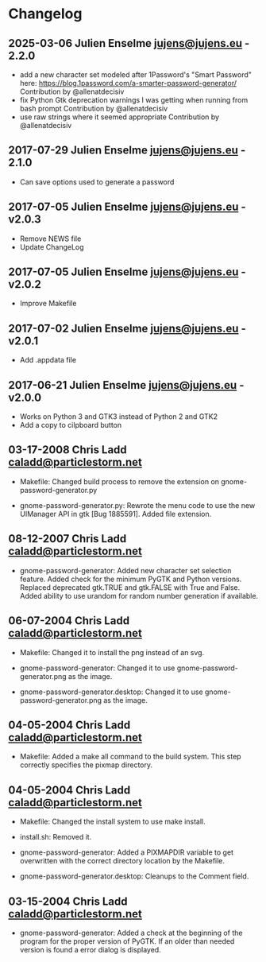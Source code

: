 # Changelog

## 2025-03-06 Julien Enselme <jujens@jujens.eu> - 2.2.0
- add a new character set modeled after 1Password's "Smart Password" here: https://blog.1password.com/a-smarter-password-generator/ Contribution by @allenatdecisiv
- fix Python Gtk deprecation warnings I was getting when running from bash prompt Contribution by @allenatdecisiv
- use raw strings where it seemed appropriate Contribution by @allenatdecisiv


## 2017-07-29 Julien Enselme <jujens@jujens.eu> - 2.1.0

- Can save options used to generate a password

## 2017-07-05 Julien Enselme <jujens@jujens.eu> - v2.0.3

- Remove NEWS file
- Update ChangeLog

## 2017-07-05 Julien Enselme <jujens@jujens.eu> - v2.0.2

- Improve Makefile

## 2017-07-02 Julien Enselme <jujens@jujens.eu> - v2.0.1

- Add .appdata file

## 2017-06-21 Julien Enselme <jujens@jujens.eu> - v2.0.0

- Works on Python 3 and GTK3 instead of Python 2 and GTK2
- Add a copy to cilpboard button

## 03-17-2008 Chris Ladd <caladd@particlestorm.net>

* Makefile:
  Changed build process to remove the extension on gnome-password-generator.py

* gnome-password-generator.py:
  Rewrote the menu code to use the new UIManager API in gtk [Bug 1885591]. Added file extension.

## 08-12-2007 Chris Ladd <caladd@particlestorm.net>

* gnome-password-generator:
  Added new character set selection feature. Added check
  for the minimum PyGTK and Python versions. Replaced
  deprecated gtk.TRUE and gtk.FALSE with True and False.
  Added ability to use urandom for random number generation
  if available.

## 06-07-2004 Chris Ladd <caladd@particlestorm.net>

* Makefile:
  Changed it to install the png instead of an svg.

* gnome-password-generator:
  Changed it to use gnome-password-generator.png as the image.

* gnome-password-generator.desktop:
  Changed it to use gnome-password-generator.png as the image.

## 04-05-2004 Chris Ladd <caladd@particlestorm.net>

* Makefile:
  Added a make all command to the build system. This step
  correctly specifies the pixmap directory.

## 04-05-2004 Chris Ladd <caladd@particlestorm.net>

* Makefile:
  Changed the install system to use make install.

* install.sh:
  Removed it.

* gnome-password-generator:
  Added a PIXMAPDIR variable to get overwritten with the
  correct directory location by the Makefile.

* gnome-password-generator.desktop:
  Cleanups to the Comment field.

## 03-15-2004 Chris Ladd <caladd@particlestorm.net>

* gnome-password-generator:
  Added a check at the beginning of the program for the
  proper version of PyGTK. If an older than needed version
  is found a error dialog is displayed.
